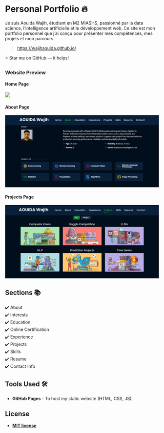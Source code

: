 # Personal Portfolio 🔥
Je suis Aouida Wajih, étudiant en M2 MIASHS, passionné par la data science, l’intelligence artificielle et le développement web. Ce site est mon portfolio personnel que j’ai conçu pour présenter mes compétences, mes projets et mon parcours.
> https://wajihaouida.github.io/

:star: Star me on GitHub — it helps!


### Website Preview
#### Home Page
<img src="website_images/home_page.gif" width="900">


#### About Page
<img src="website_images/about_page.png" width="900">


#### Projects Page
<img src="website_images/project_page.png" width="900">
  




## Sections 📚
✔️ About\
✔️ Interests\
✔️ Education\
✔️ Online Certification\
✔️ Experience\
✔️ Projects \
✔️ Skills \
✔️ Resume\
✔️ Contact Info



## Tools Used 🛠️
* <b>GitHub Pages</b> - To host my static website (HTML, CSS, JS).



## License

- **[MIT license](http://opensource.org/licenses/mit-license.php)**
